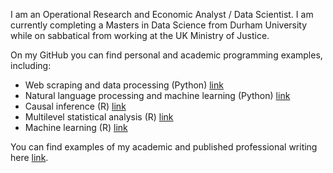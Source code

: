 I am an Operational Research and Economic Analyst / Data Scientist. I am currently completing a Masters in Data Science from Durham University while on sabbatical from working at the UK Ministry of Justice. 

On my GitHub you can find personal and academic programming examples, including: 
- Web scraping and data processing (Python) [link](https://github.com/alasdair-breasley/pds-assignment/blob/main/PDS_Assignment_NCC.ipynb)
- Natural language processing and machine learning (Python) [link](https://github.com/alasdair-breasley/tmla-assignment/blob/main/TMLA_Assignment_NCC.ipynb)
- Causal inference (R) [link](https://github.com/alasdair-breasley/ci-assignment/blob/main/CI_Assignment.Rmd)
- Multilevel statistical analysis (R) [link](https://github.com/alasdair-breasley/mlm-assignment/blob/main/MLM_Assignment.Rmd)
- Machine learning (R) [link](https://github.com/alasdair-breasley/ml-assignment/blob/main/ML_Assignment.Rmd) 

You can find examples of my academic and published professional writing here [link](https://github.com/alasdair-breasley/writing-examples). 

